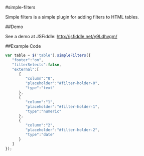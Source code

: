 #simple-filters

Simple filters is a simple plugin for adding filters to HTML tables.

##Demo

See a demo at JSFiddle: 
http://jsfiddle.net/y9Ldhvgm/

##Example Code

```javascript
var table = $('table').simpleFilters({  
   "footer":"on",
   "filterSelects":false,
   "external":[  
      {  
         "column":"0",
         "placeholder":"#filter-holder-0",
         "type":"text"
      },
      {  
         "column":"1",
         "placeholder":"#filter-holder-1",
         "type":"numeric"
      },
      {  
         "column":"2",
         "placeholder":"#filter-holder-2",
         "type":"date"
      }
   ]
});
```

